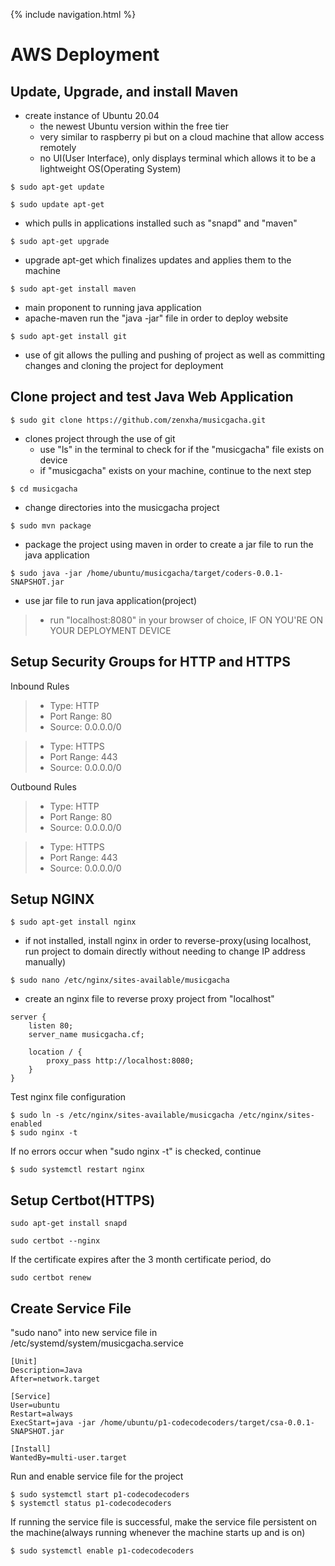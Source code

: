 {% include navigation.html %}

<h1> AWS Deployment </h1>

<h2> Update, Upgrade, and install Maven </h2>

- create instance of Ubuntu 20.04
  - the newest Ubuntu version within the free tier
  - very similar to raspberry pi but on a cloud machine that allow access remotely
  - no UI(User Interface), only displays terminal which allows it to be a lightweight OS(Operating System)
  
```
$ sudo apt-get update
```

```
$ sudo update apt-get 
```
- which pulls in applications installed such as "snapd" and "maven" 

```
$ sudo apt-get upgrade
```
- upgrade apt-get which finalizes updates and applies them to the machine

```
$ sudo apt-get install maven
```
  - main proponent to running java application
  - apache-maven run the "java -jar" file in order to deploy website
  
```
$ sudo apt-get install git
```
- use of git allows the pulling and pushing of project as well as committing changes and cloning the project for deployment


<h2> Clone project and test Java Web Application </h2>

```
$ sudo git clone https://github.com/zenxha/musicgacha.git
```
- clones project through the use of git
  - use "ls" in the terminal to check for if the "musicgacha" file exists on device
  - if "musicgacha" exists on your machine, continue to the next step

```
$ cd musicgacha
```
- change directories into the musicgacha project

```
$ sudo mvn package
```
- package the project using maven in order to create a jar file to run the java application

```
$ sudo java -jar /home/ubuntu/musicgacha/target/coders-0.0.1-SNAPSHOT.jar
```
- use jar file to run java application(project)

>- run "localhost:8080" in your browser of choice, IF ON YOU'RE ON YOUR DEPLOYMENT DEVICE

<h2> Setup Security Groups for HTTP and HTTPS </h2>

Inbound Rules
>- Type: HTTP
>- Port Range: 80
>- Source: 0.0.0.0/0

>- Type: HTTPS
>- Port Range: 443
>- Source: 0.0.0.0/0

Outbound Rules

>- Type: HTTP
>- Port Range: 80
>- Source: 0.0.0.0/0

>- Type: HTTPS
>- Port Range: 443
>- Source: 0.0.0.0/0

<h2> Setup NGINX </h2>

```
$ sudo apt-get install nginx
```
- if not installed, install nginx in order to reverse-proxy(using localhost, run project to domain directly without needing to change IP address manually)

```
$ sudo nano /etc/nginx/sites-available/musicgacha
```
- create an nginx file to reverse proxy project from "localhost"

```
server {
    listen 80;
    server_name musicgacha.cf;

    location / {
        proxy_pass http://localhost:8080;
    }
}
```

Test nginx file configuration
```
$ sudo ln -s /etc/nginx/sites-available/musicgacha /etc/nginx/sites-enabled
$ sudo nginx -t
```

If no errors occur when "sudo nginx -t" is checked, continue
```
$ sudo systemctl restart nginx
```

<h2> Setup Certbot(HTTPS) </h2>

```
sudo apt-get install snapd
```

```
sudo certbot --nginx
```

If the certificate expires after the 3 month certificate period, do
```
sudo certbot renew
```


<h2> Create Service File </h2>

"sudo nano" into new service file in /etc/systemd/system/musicgacha.service
```
[Unit]
Description=Java
After=network.target

[Service]
User=ubuntu
Restart=always
ExecStart=java -jar /home/ubuntu/p1-codecodecoders/target/csa-0.0.1-SNAPSHOT.jar

[Install]
WantedBy=multi-user.target 
```

Run and enable service file for the project
```
$ sudo systemctl start p1-codecodecoders
$ systemctl status p1-codecodecoders
```

If running the service file is successful, make the service file persistent on the machine(always running whenever the machine starts up and is on)
```
$ sudo systemctl enable p1-codecodecoders
```
